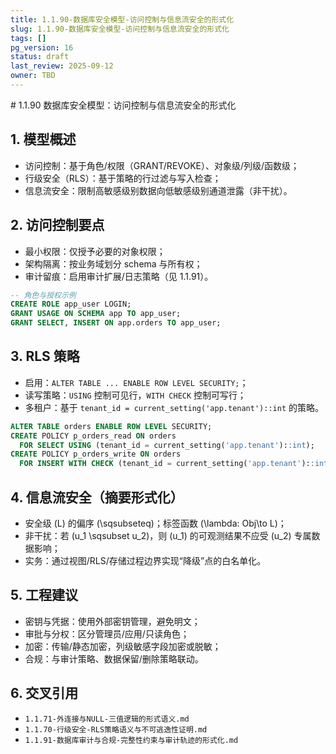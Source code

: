 ```yaml
---
title: 1.1.90-数据库安全模型-访问控制与信息流安全的形式化
slug: 1.1.90-数据库安全模型-访问控制与信息流安全的形式化
tags: []
pg_version: 16
status: draft
last_review: 2025-09-12
owner: TBD
---
```


﻿# 1.1.90 数据库安全模型：访问控制与信息流安全的形式化

## 1. 模型概述

- 访问控制：基于角色/权限（GRANT/REVOKE）、对象级/列级/函数级；
- 行级安全（RLS）：基于策略的行过滤与写入检查；
- 信息流安全：限制高敏感级别数据向低敏感级别通道泄露（非干扰）。

## 2. 访问控制要点

- 最小权限：仅授予必要的对象权限；
- 架构隔离：按业务域划分 schema 与所有权；
- 审计留痕：启用审计扩展/日志策略（见 1.1.91）。

```sql
-- 角色与授权示例
CREATE ROLE app_user LOGIN;
GRANT USAGE ON SCHEMA app TO app_user;
GRANT SELECT, INSERT ON app.orders TO app_user;
```

## 3. RLS 策略

- 启用：`ALTER TABLE ... ENABLE ROW LEVEL SECURITY;`；
- 读写策略：`USING` 控制可见行，`WITH CHECK` 控制可写行；
- 多租户：基于 `tenant_id = current_setting('app.tenant')::int` 的策略。

```sql
ALTER TABLE orders ENABLE ROW LEVEL SECURITY;
CREATE POLICY p_orders_read ON orders 
  FOR SELECT USING (tenant_id = current_setting('app.tenant')::int);
CREATE POLICY p_orders_write ON orders 
  FOR INSERT WITH CHECK (tenant_id = current_setting('app.tenant')::int);
```

## 4. 信息流安全（摘要形式化）

- 安全级 \(L\) 的偏序 \(\sqsubseteq\)；标签函数 \(\lambda: Obj\to L\)；
- 非干扰：若 \(u_1 \sqsubset u_2\)，则 \(u_1\) 的可观测结果不应受 \(u_2\) 专属数据影响；
- 实务：通过视图/RLS/存储过程边界实现“降级”点的白名单化。

## 5. 工程建议

- 密钥与凭据：使用外部密钥管理，避免明文；
- 审批与分权：区分管理员/应用/只读角色；
- 加密：传输/静态加密，列级敏感字段加密或脱敏；
- 合规：与审计策略、数据保留/删除策略联动。

## 6. 交叉引用

- `1.1.71-外连接与NULL-三值逻辑的形式语义.md`
- `1.1.70-行级安全-RLS策略语义与不可逃逸性证明.md`
- `1.1.91-数据库审计与合规-完整性约束与审计轨迹的形式化.md`
